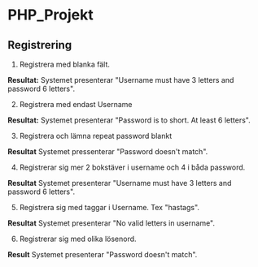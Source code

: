PHP_Projekt
===========

## Registrering

1. Registrera med blanka fält.

**Resultat:** Systemet presenterar "Username must have 3 letters and password 6 letters".

2. Registrera med endast Username

**Resultat:** Systemet presenterar "Password is to short. At least 6 letters".

3. Registrera och lämna repeat password blankt

**Resultat** Systemet pressenterar "Password doesn't match".

4. Registrerar sig mer 2 bokstäver i username och 4 i båda password.

**Resultat** Systemet presenterar "Username must have 3 letters and password 6 letters".

5. Registrera sig med taggar i Username. Tex "<a>hastags</a>".

**Resultat** Systemet presenterar "No valid letters in username".

6. Registrerar sig med olika lösenord.

**Result** Systemet presenterar "Password doesn't match".
